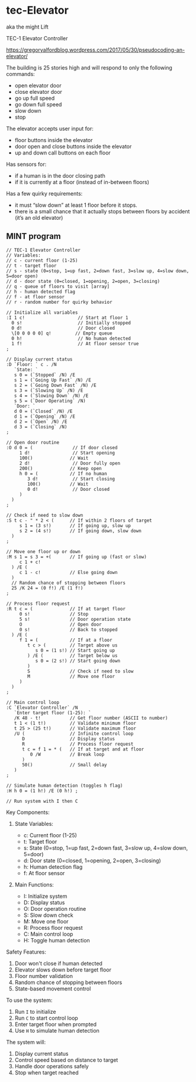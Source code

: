 # tec-Elevator

aka the might Lift

TEC-1 Elevator Controller

https://gregoryalfordblog.wordpress.com/2017/05/30/pseudocoding-an-elevator/

The building is 25 stories high and will respond to only the following commands:
- open elevator door
- close elevator door
- go up full speed
- go down full speed
- slow down
- stop

The elevator accepts user input for:
- floor buttons inside the elevator
- door open and close buttons inside the elevator
- up and down call buttons on each floor

Has sensors for:
- if a human is in the door closing path
- if it is currently at a floor (instead of in-between floors)

Has a few quirky requirements:
- it must “slow down” at least 1 floor before it stops.
- there is a small chance that it actually stops between floors by accident (it’s an old elevator)

## MINT program

```
// TEC-1 Elevator Controller
// Variables:
// c - current floor (1-25)
// t - target floor
// s - state (0=stop, 1=up fast, 2=down fast, 3=slow up, 4=slow down, 5=door open)
// d - door state (0=closed, 1=opening, 2=open, 3=closing)
// q - queue of floors to visit [array]
// h - human detected flag
// f - at floor sensor
// r - random number for quirky behavior

// Initialize all variables
:I 1 c!                    // Start at floor 1
  0 s!                     // Initially stopped
  0 d!                     // Door closed
  \[0 0 0 0 0] q!         // Empty queue
  0 h!                     // No human detected
  1 f!                     // At floor sensor true
;

// Display current status
:D `Floor: ` c . /N
   `State: `
   s 0 = (`Stopped` /N) /E
   s 1 = (`Going Up Fast` /N) /E
   s 2 = (`Going Down Fast` /N) /E
   s 3 = (`Slowing Up` /N) /E
   s 4 = (`Slowing Down` /N) /E
   s 5 = (`Door Operating` /N)
   `Door: `
   d 0 = (`Closed` /N) /E
   d 1 = (`Opening` /N) /E
   d 2 = (`Open` /N) /E
   d 3 = (`Closing` /N)
;

// Open door routine
:O d 0 = (               // If door closed
     1 d!                // Start opening
     100()              // Wait
     2 d!                // Door fully open
     200()              // Keep open
     h 0 = (            // If no human
        3 d!             // Start closing
        100()           // Wait
        0 d!             // Door closed
     )
  )
;

// Check if need to slow down
:S t c - " * 2 < (      // If within 2 floors of target
     s 1 = (3 s!)       // If going up, slow up
     s 2 = (4 s!)       // If going down, slow down
  )
;

// Move one floor up or down
:M s 1 = s 3 = +(       // If going up (fast or slow)
     c 1 + c!
  ) /E (
     c 1 - c!           // Else going down
  )
  // Random chance of stopping between floors
  25 /K 24 = (0 f!) /E (1 f!)
;

// Process floor request
:R t c = (              // If at target floor
     0 s!               // Stop
     5 s!               // Door operation state
     O                  // Open door
     0 s!               // Back to stopped
  ) /E (
     f 1 = (            // If at a floor
        t c > (         // Target above us
           s 0 = (1 s!) // Start going up
        ) /E (          // Target below us
           s 0 = (2 s!) // Start going down
        )
        S               // Check if need to slow
        M               // Move one floor
     )
  )
;

// Main control loop
:C `Elevator Controller` /N
   `Enter target floor (1-25): `
   /K 48 - t!           // Get floor number (ASCII to number)
   t 1 < (1 t!)         // Validate minimum floor
   t 25 > (25 t!)       // Validate maximum floor
   /U (                 // Infinite control loop
      D                 // Display status
      R                 // Process floor request
      t c = f 1 = * (   // If at target and at floor
         0 /W           // Break loop
      )
      50()              // Small delay
   )
;

// Simulate human detection (toggles h flag)
:H h 0 = (1 h!) /E (0 h!) ;

// Run system with I then C

```


Key Components:

1. State Variables:
   - c: Current floor (1-25)
   - t: Target floor
   - s: State (0=stop, 1=up fast, 2=down fast, 3=slow up, 4=slow down, 5=door)
   - d: Door state (0=closed, 1=opening, 2=open, 3=closing)
   - h: Human detection flag
   - f: At floor sensor

2. Main Functions:
   - I: Initialize system
   - D: Display status
   - O: Door operation routine
   - S: Slow down check
   - M: Move one floor
   - R: Process floor request
   - C: Main control loop
   - H: Toggle human detection

Safety Features:
1. Door won't close if human detected
2. Elevator slows down before target floor
3. Floor number validation
4. Random chance of stopping between floors
5. State-based movement control

To use the system:

1. Run `I` to initialize
2. Run `C` to start control loop
3. Enter target floor when prompted
4. Use `H` to simulate human detection

The system will:
1. Display current status
2. Control speed based on distance to target
3. Handle door operations safely
4. Stop when target reached

 
 

